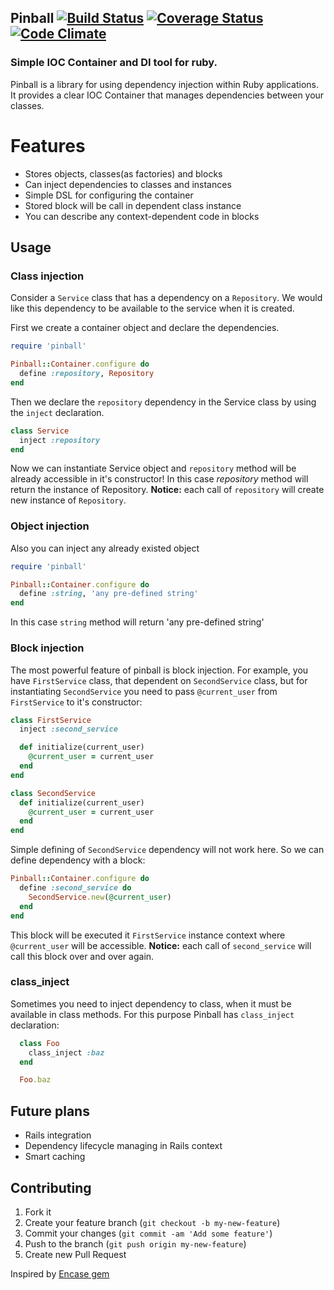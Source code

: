 ## Pinball [![Build Status](https://travis-ci.org/zhulik/pinball.svg?branch=master)](https://travis-ci.org/zhulik/pinball) [![Coverage Status](https://img.shields.io/coveralls/zhulik/pinball.svg)](https://coveralls.io/r/zhulik/pinball?branch=master) [![Code Climate](https://codeclimate.com/github/zhulik/pinball.png)](https://codeclimate.com/github/zhulik/pinball)

### Simple IOC Container and DI tool for ruby.

Pinball is a library for using dependency injection within Ruby
applications. It provides a clear IOC Container that manages
dependencies between your classes.

# Features

* Stores objects, classes(as factories) and blocks
* Can inject dependencies to classes and instances
* Simple DSL for configuring the container
* Stored block will be call in dependent class instance
* You can describe any context-dependent code in blocks

## Usage

### Class injection

Consider a `Service` class that has a dependency on a `Repository`. We would
like this dependency to be available to the service when it is created.

First we create a container object and declare the dependencies.

```ruby
require 'pinball'

Pinball::Container.configure do
  define :repository, Repository
end
```

Then we declare the `repository` dependency in the Service class by
using the `inject` declaration.

```ruby
class Service
  inject :repository
end
```

Now we can instantiate Service object and `repository` method will
be already accessible in it's constructor! In this case *repository*
method will return the instance of Repository.
**Notice:** each call of `repository` will create new instance of `Repository`.

### Object injection

Also you can inject any already existed object

```ruby
require 'pinball'

Pinball::Container.configure do
  define :string, 'any pre-defined string'
end
```

In this case `string` method will return 'any pre-defined string'

### Block injection

The most powerful feature of pinball is block injection.
For example, you have `FirstService` class, that dependent on
`SecondService` class, but for instantiating `SecondService` you need
to pass `@current_user` from `FirstService` to it's constructor:

```ruby
class FirstService
  inject :second_service

  def initialize(current_user)
    @current_user = current_user
  end
end

class SecondService
  def initialize(current_user)
    @current_user = current_user
  end
end
```

Simple defining of `SecondService` dependency will not work here.
So we can define dependency with a block:

```ruby
Pinball::Container.configure do
  define :second_service do
    SecondService.new(@current_user)
  end
end
```

This block will be executed it `FirstService` instance context where
`@current_user` will be accessible.
**Notice:** each call of `second_service` will call this block over and over again.

### class_inject

Sometimes you need to inject dependency to class, when it must be available in
class methods. For this purpose Pinball has `class_inject` declaration:

```ruby
  class Foo
    class_inject :baz
  end

  Foo.baz
```

## Future plans

* Rails integration
* Dependency lifecycle managing in Rails context
* Smart caching

## Contributing

1. Fork it
2. Create your feature branch (`git checkout -b my-new-feature`)
3. Commit your changes (`git commit -am 'Add some feature'`)
4. Push to the branch (`git push origin my-new-feature`)
5. Create new Pull Request

Inspired by [Encase gem](https://github.com/dsawardekar/encase "Encase gem")
